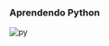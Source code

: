 ### Aprendendo Python



![py](https://user-images.githubusercontent.com/104802303/168487226-3a1916d0-d6a3-4ef1-bdcc-96cb99c2675d.png)

